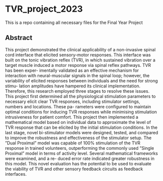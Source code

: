# TVR_project_2023
This is a repo containing all necessary files for the Final Year Project
## Abstract
This project demonstrated the clinical applicability of a non-invasive spinal cord interface that elicited sensory-motor responses. This interface was built on the tonic vibration reflex (TVR), in which sustained vibration over a target muscle induced a motor response via spinal reflex pathways. TVR has been exper- imentally validated as an effective mechanism for interaction with neural-muscular signals in the spinal loop; however, the variability of elicited responses between individuals and the need for strong stimu- lation amplitudes have hampered its clinical implementation. Therefore, this research employed three stages to resolve these issues. This project first determined all the physiological stimulation parameters to necessary elicit clear TVR responses, including stimulator settings, numbers and locations. These pa- rameters were configured to maintain optimal conditions for inducing TVR responses while minimising stimulation intrusiveness for patient comfort. This project then implemented a mathematical model based on individual data to approximate the level of TVR response that can be elicited by the initial stimulation conditions. In the last stage, novel bi-stimulator models were designed, tested, and compared to improve the robustness and effectiveness of the stimulator setup. The ”Dual Proximal” model was capable of 100% stimulation of the TVR response in trained volunteers, outperforming the commonly used ”Single Proximal” model in terms of activity level. Several mathematical frameworks were examined, and a re- duced error rate indicated greater robustness in this model. This novel evaluation has the potential to be used to evaluate the viability of TVR and other sensory feedback circuits as feedback interfaces.
